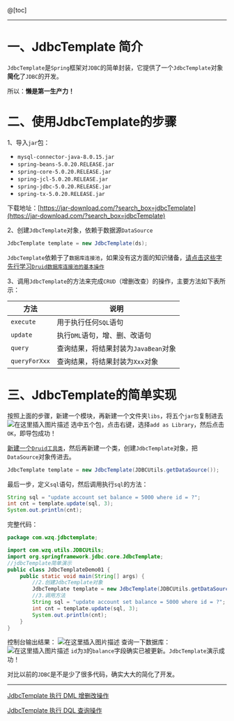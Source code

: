 ﻿@[toc]


---
# 一、JdbcTemplate 简介
`JdbcTemplate`是`Spring`框架对`JDBC`的简单封装，它提供了一个`JdbcTemplate`对象**简化**了`JDBC`的开发。

所以：**懒是第一生产力！**
# 二、使用JdbcTemplate的步骤
1、导入`jar`包：

- `mysql-connector-java-8.0.15.jar`
- `spring-beans-5.0.20.RELEASE.jar`
- `spring-core-5.0.20.RELEASE.jar`
- `spring-jcl-5.0.20.RELEASE.jar`
- `spring-jdbc-5.0.20.RELEASE.jar`
- `spring-tx-5.0.20.RELEASE.jar`

下载地址：[https://jar-download.com/?search_box=jdbcTemplate](https://jar-download.com/?search_box=jdbcTemplate)

2、创建`JdbcTemplate`对象，依赖于数据源`DataSource`

```java
JdbcTemplate template = new JdbcTemplate(ds);
```

`JdbcTemplate`依赖于了`数据库连接池`，如果没有这方面的知识储备，[请点击这些字先行学习`Druid数据库连接池的基本操作`](https://blog.csdn.net/lesileqin/article/details/112428359)

3、调用`JdbcTemplate`的方法来完成`CRUD`（增删改查）的操作，主要方法如下表所示：

| 方法 | 说明 |
| -- | -- |
| `execute` | 用于执行任何`SQL`语句 | 
| `update` | 执行`DML`语句，增、删、改语句 |
| `query` | 查询结果，将结果封装为`JavaBean`对象 |
| `queryForXxx` | 查询结果，将结果封装为`Xxx`对象 |

# 三、JdbcTemplate的简单实现

按照上面的步骤，新建一个模块，再新建一个文件夹`libs`，将五个`jar包`复制进去
![在这里插入图片描述](https://img-blog.csdnimg.cn/20210111142741967.png)
选中五个包，点击右键，选择`add as Library`，然后点击`OK`，即导包成功！

[新建一个`Druid工具类`](https://blog.csdn.net/lesileqin/article/details/112428359)，然后再新建一个类，创建`JdbcTemplate`对象，把`DataSource`对象传进去。

```java
JdbcTemplate template = new JdbcTemplate(JDBCUtils.getDataSource());
```

最后一步，定义`sql`语句，然后调用执行`sql`的方法：

```java
String sql = "update account set balance = 5000 where id = ?";
int cnt = template.update(sql, 3);
System.out.println(cnt);
```
完整代码：

```java
package com.wzq.jdbctemplate;

import com.wzq.utils.JDBCUtils;
import org.springframework.jdbc.core.JdbcTemplate;
//jdbcTemplate简单演示
public class JdbcTemplateDemo01 {
    public static void main(String[] args) {
        //2.创建JdbcTemplate对象
        JdbcTemplate template = new JdbcTemplate(JDBCUtils.getDataSource());
        //3.调用方法
        String sql = "update account set balance = 5000 where id = ?";
        int cnt = template.update(sql, 3);
        System.out.println(cnt);
    }
}

```
控制台输出结果：
![在这里插入图片描述](https://img-blog.csdnimg.cn/20210111143254874.png)
查询一下数据库：
![在这里插入图片描述](https://img-blog.csdnimg.cn/20210111143338444.png)
`id`为`3`的`balance`字段确实已被更新。`JdbcTemplate`演示成功！

对比以前的`JDBC`是不是少了很多代码，确实大大的简化了开发。

---------

[JdbcTemplate 执行 DML 增删改操作](https://blog.csdn.net/lesileqin/article/details/112470234)

[JdbcTemplate 执行 DQL 查询操作](https://blog.csdn.net/lesileqin/article/details/112475947)

